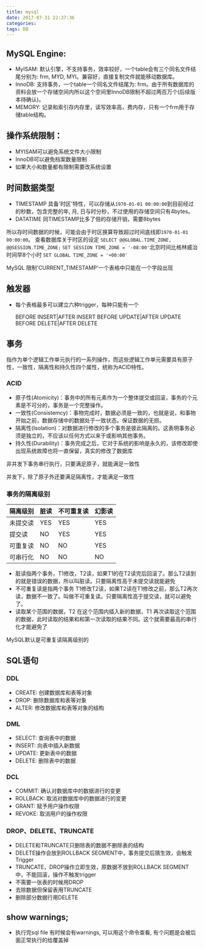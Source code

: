 ```yaml
---
title: mysql
date: 2017-07-31 22:37:36
categories:
tags: DB
---
```

## MySQL Engine:

- MyISAM: 默认引擎，不支持事务，效率较好，一个table会有三个同名文件结尾分别为: frm, MYD, MYI。兼容好，直接复制文件就能移动数据库。
- InnoDB: 支持事务，一个table一个同名文件结尾为: frm。由于所有数据库的资料会放一个存储空间内所以这个空间里InnoDB限制不超过两百万个(后续版本待确认)。
- MEMORY: 记录和索引存内存里，读写效率高，费内存，只有一个frm用于存储table结构。


## 操作系统限制：

- MYISAM可以避免系统文件大小限制
- InnoDB可以避免档案数量限制
- 如果大小和数量都有限制需要改系统设置

## 时间数据类型

- TIMESTAMP 具备'时区'特性，可以存储从`1970-01-01 00:00:00`到目前经过的秒数，包含完整的年, 月, 日与时分秒，不过使用的存储空间只有4bytes。
- DATATIME 同TIMESTAMP比多了倍的存储开销，需要8bytes

所以存时间数据的时候，可能会由于时区换算导致超过时间底线即`1970-01-01 00:00:00`。
查看数据库关于时区的设定 `SELECT @@GLOBAL.TIME_ZONE, @@SESSION.TIME_ZONE;`
`SET SESSION TIME_ZONE = '-08:00'`北京时间比格林威治时间早8个小时
`SET GLOBAL TIME_ZONE = '+00:00'`

MySQL 限制'CURRENT_TIMESTAMP'一个表格中只能在一个字段出现

## 触发器

- 每个表格最多可以建立六种trigger，每种只能有一个

  BEFORE INSERT|AFTER INSERT
  BEFORE UPDATE|AFTER UPDATE
  BEFORE DELETE|AFTER DELETE

## 事务
指作为单个逻辑工作单元执行的一系列操作，而这些逻辑工作单元需要具有原子性，一致性，隔离性和持久性四个属性，统称为ACID特性。

### ACID

- 原子性(Atomicity)：事务中的所有元素作为一个整体提交或回滚，事务的个元素是不可分的，事务是一个完整操作。
- 一致性(Consistemcy)：事物完成时，数据必须是一致的，也就是说，和事物开始之前，数据存储中的数据处于一致状态。保证数据的无损。
- 隔离性(Isolation)：对数据进行修改的多个事务是彼此隔离的。这表明事务必须是独立的，不应该以任何方式以来于或影响其他事务。
- 持久性(Durability)：事务完成之后，它对于系统的影响是永久的，该修改即使出现系统故障也将一直保留，真实的修改了数据库

非并发下事务串行执行，只要满足原子，就能满足一致性

并发下，除了原子外还要满足隔离性，才能满足一致性

### 事务的隔离级别

|隔离级别|	脏读|	不可重复读|	幻影读|
|---------|------|-----------| -------|
|未提交读|	YES | YES |	YES|
|提交读	|NO	|YES	|YES|
|可重复读|	NO	|NO	|YES|
|可串行化|	NO	|NO	|NO|



* 脏读指两个事务，T1修改，T2读，如果T1的在T2读完后回滚了。那么T2读到的就是错误的数据，所以叫脏读。只要隔离性高于未提交读就能避免
* 不可重复读是指两个事务 T1修改T2读，如果T2读在T1修改之前，那么T2再次读，数据不一致了。叫做不可重复读。只要隔离性高于提交读，就可以避免了。
* 读取某个范围的数据，T2 在这个范围内插入新的数据，T1 再次读取这个范围的数据，此时读取的结果和和第一次读取的结果不同。这个就需要最高的串行化才能避免了

MySQL默认是可重复读隔离级别的


## SQL语句
### DDL

* CREATE: 创建数据库和表等对象
* DROP: 删除数据库和表等对象
* ALTER: 修改数据库和表等对象的结构

### DML

* SELECT: 查询表中的数据
* INSERT: 向表中插入新数据
* UPDATE: 更新表中的数据
* DELETE: 删除表中的数据

### DCL

* COMMIT: 确认对数据库中的数据进行的变更
* ROLLBACK: 取消对数据库中的数据进行的变更
* GRANT: 赋予用户操作权限
* REVOKE: 取消用户的操作权限


### DROP、DELETE、TRUNCATE

* DELETE和TRUNCATE只删除表的数据不删除表的结构
* DELETE操作会放到ROLLBACK SEGMENT中，事务提交后猜生效，会触发Trigger
* TRUNCATE，DROP操作立即生效，原数据不放到ROLLBACK SEGMENT中，不能回滚，操作不触发trigger
* 不需要一张表的时候用DROP
* 去除数据但保留表用TRUNCATE
* 删除部分数据行用DELETE


## show warnings;

* 执行完sql file 有时候会有warnings, 可以用这个命令查看, 有个问题是会被后面正常执行的给覆盖掉
